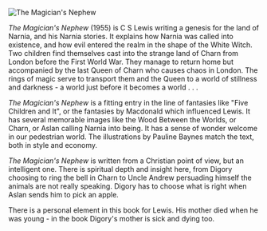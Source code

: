 ![The Magician's Nephew](magicians_nephew.jpg)

*The Magician's Nephew* (1955) is C S Lewis writing a genesis
for the land of Narnia, and his Narnia stories.  It explains
how Narnia was called into existence, and how evil entered the
realm in the shape of the White Witch.  Two children find themselves
cast into the strange land of Charn from London before the First
World War.  They manage to return home but accompanied by the last
Queen of Charn who causes chaos in London.  The rings of magic serve
to transport them and the Queen to a world of stillness and darkness -
a world just before it becomes a world . . .

*The Magician's Nephew* is a fitting entry in the line of
fantasies like "Five Children and It", or the fantasies by
Macdonald which influenced Lewis.  It has several memorable
images like the Wood Between the Worlds, or Charn, or Aslan
calling Narnia into being.  It has a sense of wonder welcome
in our pedestrian world.  The illustrations by Pauline Baynes
match the text, both in style and economy.

*The Magician's Nephew* is written from a Christian point of
view, but an intelligent one.  There is spiritual depth and
insight here, from Digory choosing to ring the bell in Charn to
Uncle Andrew persuading himself the animals are not really
speaking.  Digory has to choose what is right when Aslan sends
him to pick an apple.

There is a personal element in this book for Lewis.  His mother died
when he was young - in the book Digory's mother is sick and
dying too.

